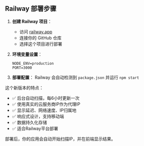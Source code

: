 ## Railway 部署步骤

1. **创建 Railway 项目**：
   - 访问 [railway.app](https://railway.app)
   - 连接你的 GitHub 仓库
   - 选择这个项目进行部署

2. **环境变量设置**：
   ```
   NODE_ENV=production
   PORT=3000
   ```

3. **部署配置**：
   Railway 会自动检测到 `package.json` 并运行 `npm start`

这个新版本的特点：

- ✅ 后台自动扫描，每6小时更新一次
- ✅ 使用真实的云服务商IP作为代理IP
- ✅ 显示延迟、网络速度、IP归属地
- ✅ 响应式设计，支持移动端
- ✅ 数据持久化存储
- ✅ 适合Railway平台部署

部署后，你的应用会自动开始扫描IP，并在前端显示结果。